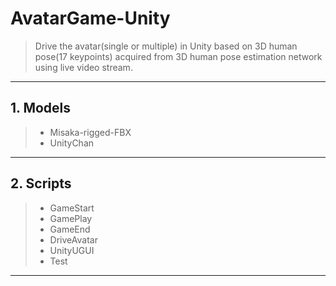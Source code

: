 # AvatarGame-Unity

> Drive the avatar(single or multiple) in Unity based on 3D human pose(17 keypoints) acquired from 3D human pose estimation network using live video stream.

---

## 1. Models

>- Misaka-rigged-FBX
>- UnityChan

---

## 2. Scripts

>- GameStart
>- GamePlay
>- GameEnd
>- DriveAvatar
>- UnityUGUI
>- Test

---
